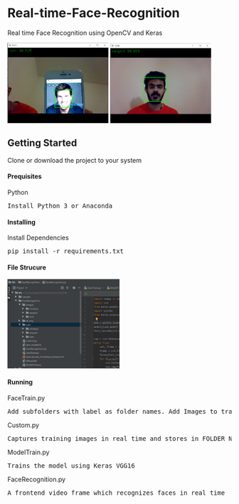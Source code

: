 # Real-time-Face-Recognition
Real time Face Recognition using OpenCV and Keras

<img src="rd_img/opencv1.png" width='45%'> <img src="rd_img/opencv2.png" width='45%'>

## Getting Started
Clone or download the project to your system

<h4>Prequisites</h4>

<p>Python</p><pre>Install Python 3 or Anaconda</pre>

<h4>Installing</h4>

<p>Install Dependencies</p><pre>pip install -r requirements.txt</pre>
 
<h4>File Strucure</h4>
<img src="rd_img/hierarchy.png" width='50%'>

<h4>Running</h4>
<p>FaceTrain.py</p><pre>Add subfolders with label as folder names. Add Images to train and test in this subfolders</pre>
<p>Custom.py</p><pre>Captures training images in real time and stores in FOLDER_NAME, Change FOLDER_NAME to label</pre>
<p>ModelTrain.py</p><pre>Trains the model using Keras VGG16</pre>
<p>FaceRecognition.py</p><pre>A frontend video frame which recognizes faces in real time</pre>
